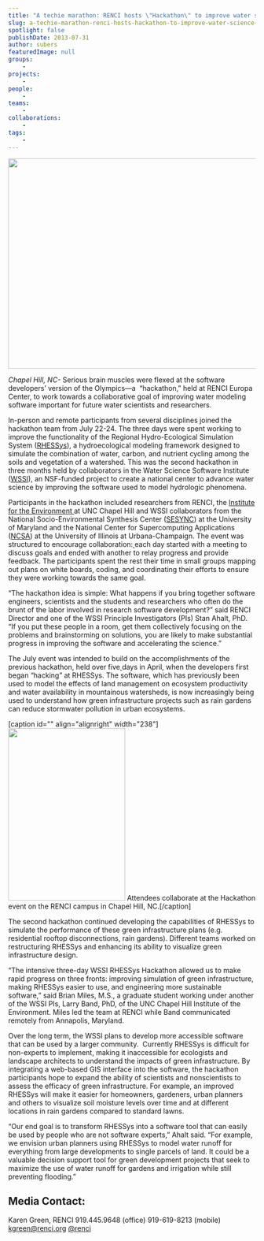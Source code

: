 ```yaml
---
title: "A techie marathon: RENCI hosts \"Hackathon\" to improve water science software"
slug: a-techie-marathon-renci-hosts-hackathon-to-improve-water-science-software
spotlight: false
publishDate: 2013-07-31
author: subers
featuredImage: null
groups:
    - 
projects:
    - 
people:
    - 
teams: 
    - 
collaborations:
    - 
tags:
    - 
---
```

<img class="alignnone" title="RENCI Hackathon 2.0" alt="" src="http://farm4.staticflickr.com/3680/9407353027_02508f15b0_z.jpg" width="640" height="427" />

<em>Chapel Hill, NC- </em>Serious brain muscles were flexed at the software developers’ version of the Olympics—a  “hackathon,” held at RENCI Europa Center, to work towards a collaborative goal of improving water modeling software important for future water scientists and researchers.

<!--more-->In-person and remote participants from several disciplines joined the hackathon team from July 22-24. The three days were spent working to improve the functionality of the Regional Hydro-Ecological Simulation System (<a href="http://fiesta.bren.ucsb.edu/~rhessys/">RHESSys</a>), a hydroecological modeling framework designed to simulate the combination of water, carbon, and nutrient cycling among the soils and vegetation of a watershed. This was the second hackathon in three months held by collaborators in the Water Science Software Institute (<a href="https://www.renci.org/focus-areas/environmental-research/water-science-software-institute">WSSI</a>), an NSF-funded project to create a national center to advance water science by improving the software used to model hydrologic phenomena.

Participants in the hackathon included researchers from RENCI, the <a href="http://www.ie.unc.edu">Institute for the Environment </a>at UNC Chapel Hill and WSSI collaborators from the National Socio-Environmental Synthesis Center (<a href="http://www.sesync.org">SESYNC</a>) at the University of Maryland and the National Center for Supercomputing Applications (<a href="http://www.ncsa.illinois.edu">NCSA</a>) at the University of Illinois at Urbana-Champaign. The event was structured to encourage collaboration:<ins cite="mailto:Brian%20Miles" datetime="2013-07-24T15:38"> </ins>each day started with a meeting to discuss goals and ended with another to relay progress and provide feedback. The participants spent the rest their time in small groups mapping out plans on white boards, coding, and coordinating their efforts to ensure they were working towards the same goal.

“The hackathon idea is simple: What happens if you bring together software engineers, scientists and the students and researchers who often do the brunt of the labor involved in research software development?” said RENCI Director and one of the WSSI Principle Investigators (PIs) Stan Ahalt, PhD. “If you put these people in a room, get them collectively focusing on the problems and brainstorming on solutions, you are likely to make substantial progress in improving the software and accelerating the science.”

The July event was intended to build on the accomplishments of the previous hackathon, held over five<ins cite="mailto:Karen%20Green" datetime="2013-07-23T16:21"> </ins>days in April, when the developers first began “hacking” at RHESSys. The software, which has previously been used to model the effects of land management on ecosystem productivity and water availability in mountainous watersheds, is now increasingly being used to understand how green infrastructure projects such as rain gardens can reduce stormwater pollution in urban ecosystems.

[caption id="" align="alignright" width="238"]<img class=" " title="RENCI Hackathon 2.0" alt="" src="http://farm8.staticflickr.com/7331/9410113118_c3cf978c85.jpg" width="238" height="350" /> Attendees collaborate at the Hackathon event on the RENCI campus in Chapel Hill, NC.[/caption]

The second hackathon continued developing the capabilities of RHESSys to simulate the performance of these green infrastructure plans (e.g. residential rooftop disconnections, rain gardens). Different teams worked on restructuring RHESSys and enhancing its ability to visualize green infrastructure design.

“The intensive three-day WSSI RHESSys Hackathon allowed us to make rapid progress on three fronts: improving simulation of green infrastructure, making RHESSys easier to use, and engineering more sustainable software,” said Brian Miles, M.S., a graduate student working under another of the WSSI PIs, Larry Band, PhD, of the UNC Chapel Hill Institute of the Environment. Miles led the team at RENCI while Band communicated remotely from Annapolis, Maryland.

Over the long term, the WSSI plans to develop more accessible software that can be used by a larger community.  Currently RHESSys is difficult for non-experts to implement, making it inaccessible for ecologists and landscape architects to understand the impacts of green infrastructure. By integrating a web-based GIS interface into the software, the hackathon participants hope to expand the ability of scientists and nonscientists to assess the efficacy of green infrastructure. For example, an improved RHESSys will make it easier for homeowners, gardeners, urban planners and others to visualize soil moisture levels over time and at different locations in rain gardens compared to standard lawns.

“Our end goal is to transform RHESSys into a software tool that can easily be used by people who are not software experts,” Ahalt said. “For example, we envision urban planners using RHESSys to model water runoff for everything from large developments to single parcels of land. It could be a valuable decision support tool for green development projects that seek to maximize the use of water runoff for gardens and irrigation while still preventing flooding.”
<h2>Media Contact:</h2>
Karen Green, RENCI
919.445.9648 (office)
919-619-8213 (mobile)
<a href="mailto:kgreen@renci.org">kgreen@renci.org</a>
<a href="http://twitter.com/renci" target="_blank">@renci</a>
